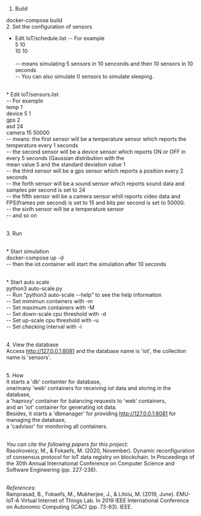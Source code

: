 1. Build

docker-compose build
<br>
2. Set the configuration of sensors
<br>
* Edit IoT/schedule.list
-- For example<br>
5 10<br>
10 10<br>
<br>-- means simulating 5 sensors in 10 senconds and then 10 sensors in 10 seconds
<br>-- You can also simulate 0 sensors to simulate sleeping.

<br>* Edit IoT/sensors.list
<br>-- For example
<br>temp 1
<br>device 5 1
<br>gps 2
<br>asd 24
<br>camera 15 50000
<br>-- means: the first sensor will be a temperature sensor which reports the temperature every 1 seconds
<br>-- the second sensor will be a device sensor which reports ON or OFF in every 5 seconds (Gaussian distribution with the <br>mean value 5 and the standard deviation value 1
<br>-- the third sensor will be a gps sensor which reports a position every 2 seconds
<br>-- the forth sensor will be a sound sensor which reports sound data and samples per second is set to 24
<br>-- the fifth sensor will be a camera sensor whill reports video data and FPS(frames per second) is set to 15 and bits per second is set to 50000.
<br>-- the sixth sensor will be a temperature sensor
<br>-- and so on

<br>3. Run

<br>* Start simulation
<br>docker-compose up -d
<br>-- then the iot container will start the simulation after 10 seconds

<br>* Start auto scale
<br>python3 auto-scale.py
<br>-- Run "python3 auto-scale --help" to see the help information
<br>-- Set mimimun containers with -m
<br>-- Set maximum containers with -M
<br>-- Set down-scale cpu threshold with -d
<br>-- Set up-scale cpu threshold with -u
<br>-- Set checking interval with -i

<br>4. View the database
<br>Access http://127.0.0.1:8081 and the database name is 'iot', the collection name is 'sensors'.

<br>5. How
<br>It starts a 'db' containter for database, 
<br>one/many 'web' containers for receiving iot data and storing in the database, 
<br>a 'haproxy' container for balancing requests to 'web' containers,
<br>and an 'iot' container for generating iot data.
<br>Besides, it starts a 'dbmanager' for providing http://127.0.0.1:8081 for managing the database, 
<br>a 'cadvisor' for monitoring all containers.


<br> *You can cite the following papers for this project:*
<br>Rasolroveicy, M., & Fokaefs, M. (2020, November). Dynamic reconfiguration of consensus protocol for IoT data registry on blockchain. In Proceedings of the 30th Annual International Conference on Computer Science and Software Engineering (pp. 227-236).

<br>*References:*
<br>Ramprasad, B., Fokaefs, M., Mukherjee, J., & Litoiu, M. (2019, June). EMU-IoT-A Virtual Internet of Things Lab. In 2019 IEEE International Conference on Autonomic Computing (ICAC) (pp. 73-83). IEEE.
